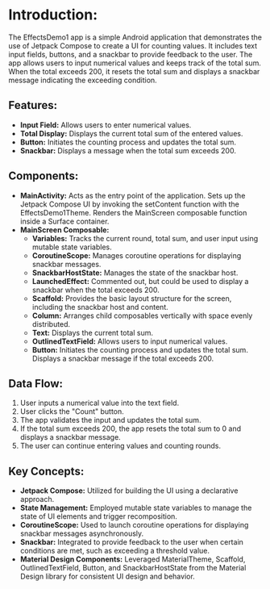 <h1>Introduction:</h1>
<p>The EffectsDemo1 app is a simple Android application that demonstrates the use of Jetpack Compose to create a UI for counting values. It includes text input fields, buttons, and a snackbar to provide feedback to the user. The app allows users to input numerical values and keeps track of the total sum. When the total exceeds 200, it resets the total sum and displays a snackbar message indicating the exceeding condition.</p>

<h2>Features:</h2>
<ul>
  <li><strong>Input Field:</strong> Allows users to enter numerical values.</li>
  <li><strong>Total Display:</strong> Displays the current total sum of the entered values.</li>
  <li><strong>Button:</strong> Initiates the counting process and updates the total sum.</li>
  <li><strong>Snackbar:</strong> Displays a message when the total sum exceeds 200.</li>
</ul>

<h2>Components:</h2>
<ul>
  <li><strong>MainActivity:</strong> Acts as the entry point of the application. Sets up the Jetpack Compose UI by invoking the setContent function with the EffectsDemo1Theme. Renders the MainScreen composable function inside a Surface container.</li>
  <li><strong>MainScreen Composable:</strong>
    <ul>
      <li><strong>Variables:</strong> Tracks the current round, total sum, and user input using mutable state variables.</li>
      <li><strong>CoroutineScope:</strong> Manages coroutine operations for displaying snackbar messages.</li>
      <li><strong>SnackbarHostState:</strong> Manages the state of the snackbar host.</li>
      <li><strong>LaunchedEffect:</strong> Commented out, but could be used to display a snackbar when the total exceeds 200.</li>
      <li><strong>Scaffold:</strong> Provides the basic layout structure for the screen, including the snackbar host and content.</li>
      <li><strong>Column:</strong> Arranges child composables vertically with space evenly distributed.</li>
      <li><strong>Text:</strong> Displays the current total sum.</li>
      <li><strong>OutlinedTextField:</strong> Allows users to input numerical values.</li>
      <li><strong>Button:</strong> Initiates the counting process and updates the total sum. Displays a snackbar message if the total exceeds 200.</li>
    </ul>
  </li>
</ul>

<h2>Data Flow:</h2>
<ol>
  <li>User inputs a numerical value into the text field.</li>
  <li>User clicks the "Count" button.</li>
  <li>The app validates the input and updates the total sum.</li>
  <li>If the total sum exceeds 200, the app resets the total sum to 0 and displays a snackbar message.</li>
  <li>The user can continue entering values and counting rounds.</li>
</ol>

<h2>Key Concepts:</h2>
<ul>
  <li><strong>Jetpack Compose:</strong> Utilized for building the UI using a declarative approach.</li>
  <li><strong>State Management:</strong> Employed mutable state variables to manage the state of UI elements and trigger recomposition.</li>
  <li><strong>CoroutineScope:</strong> Used to launch coroutine operations for displaying snackbar messages asynchronously.</li>
  <li><strong>Snackbar:</strong> Integrated to provide feedback to the user when certain conditions are met, such as exceeding a threshold value.</li>
  <li><strong>Material Design Components:</strong> Leveraged MaterialTheme, Scaffold, OutlinedTextField, Button, and SnackbarHostState from the Material Design library for consistent UI design and behavior.</li>
</ul>
